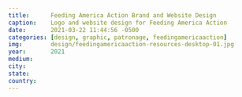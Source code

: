 ```yaml
---
title:		Feeding America Action Brand and Website Design
caption:  	Logo and website design for Feeding America Action
date:   	2021-03-22 11:44:56 -0500
categories: [design, graphic, patronage, feedingamericaaction]
img:		design/feedingamericaaction-resources-desktop-01.jpg
year:		2021
medium:
city:
state:
country:
---
```

